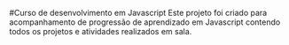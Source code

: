 #Curso de desenvolvimento em Javascript 
Este projeto foi criado para acompanhamento de progressão de aprendizado em Javascript
contendo todos os projetos e atividades realizados em sala.